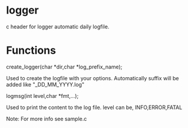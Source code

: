 # logger
c header for logger automatic daily logfile.

# Functions
create_logger(char *dir,char *log_prefix_name);

Used to create the logfile with your options. Automatically suffix will be added like "_DD_MM_YYYY.log"

logmsg(int level,char *fmt,...);

Used to print the content to the log file.
level can be, INFO,ERROR,FATAL

Note: For more info see sample.c

